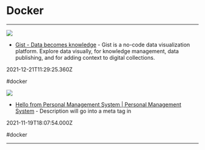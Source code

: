 # Docker

---

![](https://rdl.ink/render/https%3A%2F%2Fwww.gistapp.com%2F%3Fref%3Dproducthunt)

- [Gist - Data becomes knowledge](https://www.gistapp.com/?ref=producthunt) - Gist is a no-code data visualization platform. Explore data visually, for knowledge management, data publishing, and for adding context to digital collections.

2021-12-21T11:29:25.360Z

#docker

![](https://rdl.ink/render/https%3A%2F%2Fvolmarg.github.io)

- [Hello from Personal Management System | Personal Management System](https://volmarg.github.io) - Description will go into a meta tag in

2021-11-19T18:07:54.000Z

#docker

---

